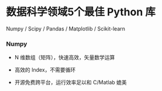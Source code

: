 # 数据科学领域5个最佳 Python 库

Numpy / Scipy / Pandas / Matplotlib / Scikit-learn

### **Numpy**

- N 维数组（矩阵），快速高效，矢量数学运算
  
- 高效的 Index，不需要循环

- 开源免费跨平台，运行效率足以和 C/Matlab 媲美


